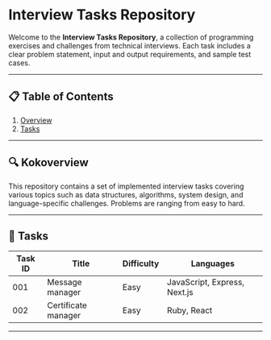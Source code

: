 # Interview Tasks Repository

Welcome to the **Interview Tasks Repository**, a collection of programming exercises and challenges from technical interviews. Each task includes a clear problem statement, input and output requirements, and sample test cases.

---

## 📋 Table of Contents

1. [Overview](#overview)
2. [Tasks](#tasks)
---

## 🔍 Kokoverview

This repository contains a set of implemented interview tasks covering various topics such as data structures, algorithms, system design, and language-specific challenges. Problems are ranging from easy to hard.

---

## 📝 Tasks

| Task ID | Title                                    | Difficulty | Languages                      |
|---------|------------------------------------------|------------|--------------------------------|
| 001     | Message manager                          | Easy       | JavaScript, Express, Next.js   |
| 002     | Certificate manager                      | Easy       | Ruby, React                    |

---
